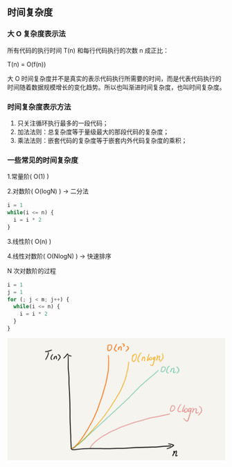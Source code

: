 ## 时间复杂度

### 大 O 复杂度表示法

所有代码的执行时间 T(n) 和每行代码执行的次数 n 成正比：

T(n) = O(f(n))

大 O 时间复杂度并不是真实的表示代码执行所需要的时间，而是代表代码执行的时间随着数据规模增长的变化趋势。所以也叫渐进时间复杂度，也叫时间复杂度。

### 时间复杂度表示方法

1. 只关注循环执行最多的一段代码；
2. 加法法则：总复杂度等于量级最大的那段代码的复杂度；
3. 乘法法则：嵌套代码的复杂度等于嵌套内外代码复杂度的乘积；

### 一些常见的时间复杂度

1.常量阶( O(1) )

2.对数阶( O(logN) ) -> 二分法

```javascript
i = 1
while(i <= n) {
  i = i * 2
}
```

3.线性阶( O(n) )

4.线性对数阶( O(NlogN) ) -> 快速排序

N 次对数阶的过程

```javascript
i = 1
j = 1
for (; j < m; j++) {
  while(i <= n) {
    i = i * 2
  }
}
```

![不同时间复杂度随着代码行数增加的执行时间图](../../images/algo/o.jpg)